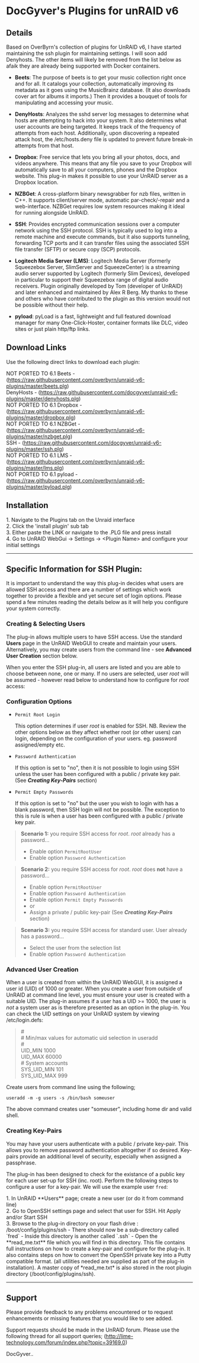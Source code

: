 # DocGyver's Plugins for unRAID v6

## Details

Based on OverByrn's collection of plugins for UnRAID v6, I have started maintaining the ssh plugin for maintaining settings.
I will soon add Denyhosts.  The other items will likely be removed from the list below as afaik they are already being supported with Docker containers.

* **Beets**: The purpose of beets is to get your music collection right once and for all. It catalogs your collection, automatically improving its metadata as it goes using the MusicBrainz database. (It also downloads cover art for albums it imports.) Then it provides a bouquet of tools for manipulating and accessing your music.

* **DenyHosts**: Analyzes the sshd server log messages to determine what hosts are attempting to hack into your system. It also determines what user accounts are being targeted. It keeps track of the frequency of attempts from each host. Additionally, upon discovering a repeated attack host, the /etc/hosts.deny file is updated to prevent future break-in attempts from that host. 

* **Dropbox**: Free service that lets you bring all your photos, docs, and videos anywhere. This means that any file you save to your Dropbox will automatically save to all your computers, phones and the Dropbox website.  This plug-in makes it possible to use your UnRAID server as a Dropbox location.

* **NZBGet**: A cross-platform binary newsgrabber for nzb files, written in C++. It supports client/server mode, automatic par-check/-repair and a web-interface. NZBGet requires low system resources making it ideal for running alongside UnRAID.

* **SSH**: Provides encrypted communication sessions over a computer network using the SSH protocol.  SSH is typically used to log into a remote machine and execute commands, but it also supports tunneling, forwarding TCP ports and it can transfer files using the associated SSH file transfer (SFTP) or secure copy (SCP) protocols.

* **Logitech Media Server (LMS)**: Logitech Media Server (formerly Squeezebox Server, SlimServer and SqueezeCenter) is a streaming audio server supported by Logitech (formerly Slim Devices), developed in particular to support their Squeezebox range of digital audio receivers. Plugin originally developed by Tom (developer of UnRAID) and later enhanced and maintained by Alex R Berg.  My thanks to these and others who have contributed to the plugin as this version would not be possible without their help.<br>

* **pyload**: pyLoad is a fast, lightweight and full featured download manager for many One-Click-Hoster, container formats like DLC, video sites or just plain http/ftp links.

## Download Links
Use the following direct links to download each plugin:

NOT PORTED TO 6.1 Beets - (https://raw.githubusercontent.com/overbyrn/unraid-v6-plugins/master/beets.plg)<br>
DenyHosts - (https://raw.githubusercontent.com/docgyver/unraid-v6-plugins/master/denyhosts.plg)<br>
NOT PORTED TO 6.1 Dropbox - (https://raw.githubusercontent.com/overbyrn/unraid-v6-plugins/master/dropbox.plg)<br>
NOT PORTED TO 6.1 NZBGet - (https://raw.githubusercontent.com/overbyrn/unraid-v6-plugins/master/nzbget.plg)<br>
SSH - (https://raw.githubusercontent.com/docgyver/unraid-v6-plugins/master/ssh.plg)<br>
NOT PORTED TO 6.1 LMS - (https://raw.githubusercontent.com/overbyrn/unraid-v6-plugins/master/lms.plg)<br>
NOT PORTED TO 6.1 pyload - (https://raw.githubusercontent.com/overbyrn/unraid-v6-plugins/master/pyload.plg)<br>

## Installation
<p>
1. Navigate to the Plugins tab on the Unraid interface<br>
2. Click the 'install plugin' sub tab<br>
3. Either paste the LINK or navigate to the .PLG file and press install<br>
4. Go to UnRAID WebGui -> Settings -> &lt;Plugin Name&gt; and configure your initial settings<br>
</p>

***
## Specific Information for SSH Plugin:

It is important to understand the way this plug-in decides what users are allowed SSH access and there are a number of settings which work together to provide a flexible and yet secure set of login options.  Please spend a few minutes reading the details below as it will help you configure your system correctly.

### Creating & Selecting Users
The plug-in allows multiple users to have SSH access.  Use the standard **Users** page in the UnRAID WebGUI to create and maintain your users.  Alternatively, you may create users from the command line - see **Advanced User Creation** section below.

When you enter the SSH plug-in, all users are listed and you are able to choose between none, one or many. If no users are selected, user *root* will be assumed - however read below to understand how to configure for *root* access:

### Configuration Options
* `Permit Root Login`
   
  This option determines if user *root* is enabled for SSH.  NB. Review the other options below as they affect whether root (or other users) can login, depending on the configuration of your users.  eg. password assigned/empty etc. 
   
* `Password Authentication`

  If this option is set to "no", then it is not possible to login using SSH unless the user has been configured with a public / private key pair. (See ***Creating Key-Pairs*** section)
  
* `Permit Empty Passwords`

  If this option is set to "no" but the user you wish to login with has a blank password, then SSH login will not be possible.  The exception to this is rule is when a user has been configured with a public / private key pair.

>**Scenario 1:** you require SSH access for *root*.  *root* already has a password...
>- Enable option `PermitRootUser`
>- Enable option `Password Authentication`

>**Scenario 2:** you require SSH access for *root*.  *root* does **not** have a password...
>- Enable option `PermitRootUser`
>- Enable option `Password Authentication`
>- Enable option `Permit Empty Passwords`
>- or
>- Assign a private / public key-pair (See ***Creating Key-Pairs*** section)

>**Scenario 3:** you require SSH access for standard user.  User already has a password...
>- Select the user from the selection list
>- Enable option `Password Authentication`

### Advanced User Creation
When a user is created from within the UnRAID WebGUI, it is assigned a user id (UID) of 1000 or greater.  When you create a user from outside of UnRAID at command line level, you must ensure your user is created with a suitable UID.  The plug-in assumes if a user has a UID >= 1000, the user is *not* a system user as is therefore presented as an option in the plug-in.  You can check the UID settings on your UnRAID system by viewing /etc/login.defs:
>\#<br>
>\# Min/max values for automatic uid selection in useradd<br>
>\#<br>
>UID_MIN                  1000<br>
>UID_MAX                 60000<br>
>\# System accounts<br>
>SYS_UID_MIN               101<br>
>SYS_UID_MAX               999<br>

Create users from command line using the following;
<pre><code>useradd -m -g users -s /bin/bash someuser</pre></code>
The above command creates user "someuser", including home dir and valid shell.

### Creating Key-Pairs
You may have your users authenticate with a public / private key-pair.  This allows you to remove password authentication altogether if so desired.  Key-pairs provide an additional level of security, especially when assigned a passphrase.

The plug-in has been designed to check for the existance of a public key for each user set-up for SSH (inc. root).  Perform the following steps to configure a user for a key-pair.  We will use the example user `fred`:

<p>
1. In UnRAID **Users** page; create a new user (or do it from command line)<br>
2. Go to OpenSSH settings page and select that user for SSH.  Hit Apply and/or Start SSH<br>
3. Browse to the plug-in directory on your flash drive : /boot/config/plugins/ssh
- There should now be a sub-directory called `fred`
- Inside this directory is another called `.ssh`
- Open the **read_me.txt** file which you will find in this directory. This file contains full instructions on how to create a key-pair and configure for the plug-in.  It also contains steps on how to convert the OpenSSH private key into a Putty compatible format.  (all utilities needed are supplied as part of the plug-in installation). A master copy of *read_me.txt* is also stored in the root plugin directory (/boot/config/plugins/ssh).

***
## Support
Please provide feedback to any problems encountered or to request enhancements or missing features that you would like to see added.  

Support requests should be made in the UnRAID forum. Please use the following thread for all support queries;
(http://lime-technology.com/forum/index.php?topic=39169.0)<br>


DocGyver..
